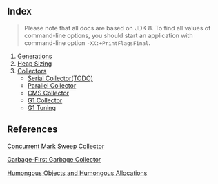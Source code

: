 ## Index
> Please note that all docs are based on JDK 8. To find all values of
> command-line options, you should start an application with
> command-line option `-XX:+PrintFlagsFinal`.

1. [Generations](./Generations.md)
2. [Heap Sizing](./HeapParameters.md)
3. [Collectors](./Collectors.md)
   - [Serial Collector(TODO)](#)
   - [Parallel Collector](./ParallelCollector.md)
   - [CMS Collector](./CMSCollector.md)
   - [G1 Collector](./GarbageFirstCollector.md)
   - [G1 Tuning](./G1Tuning.md)
  

## References
[Concurrent Mark Sweep Collector](https://docs.oracle.com/javase/8/docs/technotes/guides/vm/gctuning/cms.html)

[Garbage-First Garbage Collector](https://docs.oracle.com/javase/8/docs/technotes/guides/vm/gctuning/g1_gc.html#garbage_first_garbage_collection)

[Humongous Objects and Humongous Allocations](https://docs.oracle.com/javase/8/docs/technotes/guides/vm/gctuning/g1_gc_tuning.html#humongous)
